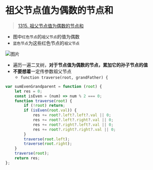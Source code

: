 
# 祖父节点值为偶数的节点和


>  [1315. 祖父节点值为偶数的节点和](https://leetcode.cn/problems/sum-of-nodes-with-even-valued-grandparent/)

- 图中`红色节点`的`祖父节点`的值为偶数
- `蓝色节点`为这些红色节点的`祖父节点`

![图片](https://832-1310531898.cos.ap-beijing.myqcloud.com/999.%20Obsidian@832/files/20250118-2.png)

- 遍历一遍二叉树，**对于节点值为偶数的节点，累加它的孙子节点的值**
- **不要想着**一定传参数祖父节点
	- `function traverse(root, grandFather) {`

```javascript
var sumEvenGrandparent = function (root) {
    let res = 0;
    const isEven = (num) => num % 2 === 0;
    function traverse(root) {
        if (!root) return;
        if (isEven(root.val)) {
            res += root?.left?.left?.val || 0;
            res += root?.left?.right?.val || 0;
            res += root?.right?.left?.val || 0;
            res += root?.right?.right?.val || 0;
        }
        traverse(root.left);
        traverse(root.right);
    }
    traverse(root);
    return res;
};
```